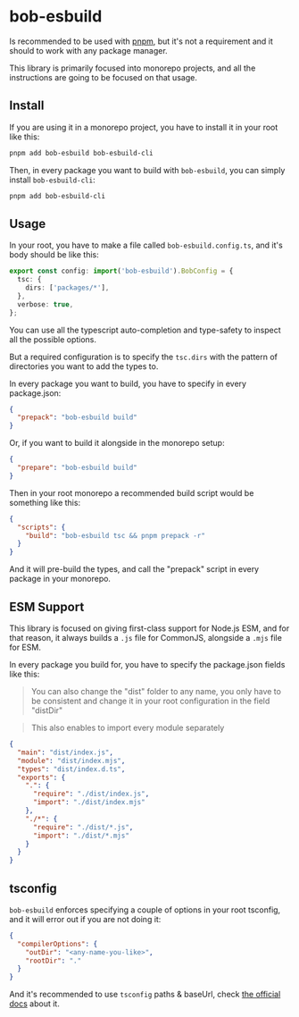 # bob-esbuild

Is recommended to be used with [pnpm](https://pnpm.io/), but it's not a requirement and it should to work with any package manager.

This library is primarily focused into monorepo projects, and all the instructions are going to be focused on that usage.

## Install

If you are using it in a monorepo project, you have to install it in your root like this:

```sh
pnpm add bob-esbuild bob-esbuild-cli
```

Then, in every package you want to build with `bob-esbuild`, you can simply install `bob-esbuild-cli`:

```sh
pnpm add bob-esbuild-cli
```

## Usage

In your root, you have to make a file called `bob-esbuild.config.ts`, and it's body should be like this:

```ts
export const config: import('bob-esbuild').BobConfig = {
  tsc: {
    dirs: ['packages/*'],
  },
  verbose: true,
};
```

You can use all the typescript auto-completion and type-safety to inspect all the possible options.

But a required configuration is to specify the `tsc.dirs` with the pattern of directories you want to add the types to.

In every package you want to build, you have to specify in every package.json:

```json
{
  "prepack": "bob-esbuild build"
}
```

Or, if you want to build it alongside in the monorepo setup:

```json
{
  "prepare": "bob-esbuild build"
}
```

Then in your root monorepo a recommended build script would be something like this:

```json
{
  "scripts": {
    "build": "bob-esbuild tsc && pnpm prepack -r"
  }
}
```

And it will pre-build the types, and call the "prepack" script in every package in your monorepo.

## ESM Support

This library is focused on giving first-class support for Node.js ESM, and for that reason, it always builds a `.js` file for CommonJS, alongside a `.mjs` file for ESM.

In every package you build for, you have to specify the package.json fields like this:

> You can also change the "dist" folder to any name, you only have to be consistent and change it in your root configuration in the field "distDir"

> This also enables to import every module separately

```json
{
  "main": "dist/index.js",
  "module": "dist/index.mjs",
  "types": "dist/index.d.ts",
  "exports": {
    ".": {
      "require": "./dist/index.js",
      "import": "./dist/index.mjs"
    },
    "./*": {
      "require": "./dist/*.js",
      "import": "./dist/*.mjs"
    }
  }
}
```

## tsconfig

`bob-esbuild` enforces specifying a couple of options in your root tsconfig, and it will error out if you are not doing it:

```json
{
  "compilerOptions": {
    "outDir": "<any-name-you-like>",
    "rootDir": "."
  }
}
```

And it's recommended to use `tsconfig` paths & baseUrl, check [the official docs](https://www.typescriptlang.org/docs/handbook/module-resolution.html#path-mapping) about it.
